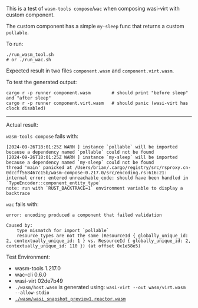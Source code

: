 This is a test of `wasm-tools compose`/`wac` when composing wasi-virt with custom component.

The custom component has a simple `my-sleep` func that returns a custom `pollable`.

To run:

```
./run_wasm_tool.sh
# or ./run_wac.sh
```

Expected result in two files `component.wasm` and `component.virt.wasm`.

To test the generated output:

```
cargo r -p runner component.wasm        # should print "before sleep" and "after sleep"
cargo r -p runner component.virt.wasm   # should panic (wasi-virt has clock disabled)
```

---

Actual result:

`wasm-tools compose` fails with:

```
[2024-09-26T18:01:25Z WARN ] instance `pollable` will be imported because a dependency named `pollable` could not be found
[2024-09-26T18:01:25Z WARN ] instance `my-sleep` will be imported because a dependency named `my-sleep` could not be found
thread 'main' panicked at /Users/brian/.cargo/registry/src/rsproxy.cn-0dccff568467c15b/wasm-compose-0.217.0/src/encoding.rs:616:21:
internal error: entered unreachable code: should have been handled in `TypeEncoder::component_entity_type`
note: run with `RUST_BACKTRACE=1` environment variable to display a backtrace
```

`wac` fails with:

```
error: encoding produced a component that failed validation

Caused by:
    type mismatch for import `pollable`
    resource types are not the same (ResourceId { globally_unique_id: 2, contextually_unique_id: 1 } vs. ResourceId { globally_unique_id: 2, contextually_unique_id: 110 }) (at offset 0x1e58e5)
```

Test Environment:

- wasm-tools 1.217.0
- wac-cli 0.6.0
- wasi-virt 02de7b49
- `./wasm/host.wasm` is generated using: `wasi-virt --out wasm/virt.wasm  --allow-stdio`
- [`./wasm/wasi_snapshot_preview1.reactor.wasm`](https://github.com/bytecodealliance/wasmtime/releases/download/v25.0.1/wasi_snapshot_preview1.reactor.wasm)
